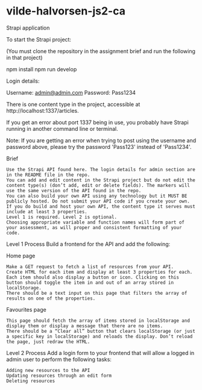 # vilde-halvorsen-js2-ca

Strapi application

To start the Strapi project:

(You must clone the repository in the assignment brief and run the following in that project)

npm install
npm run develop

Login details:

Username: admin@admin.com
Password: Pass1234


There is one content type in the project, accessible at http://localhost:1337/articles.

If you get an error about port 1337 being in use, you probably have Strapi running in another command line or terminal.

Note: If you are getting an error when trying to post using the username and password above, please try the password 'Pass123' instead of 'Pass1234'.



Brief

    Use the Strapi API found here. The login details for admin section are in the README file in the repo.
    You can add and edit content in the Strapi project but do not edit the content type(s) (don’t add, edit or delete fields). The markers will use the same version of the API found in the repo.
    You can also build your own API using any technology but it MUST BE publicly hosted. Do not submit your API code if you create your own. If you do build and host your own API, the content type it serves must include at least 3 properties.
    Level 1 is required. Level 2 is optional.
    Choosing appropriate variable and function names will form part of your assessment, as will proper and consistent formatting of your code.


Level 1 Process
Build a frontend for the API and add the following:

Home page

    Make a GET request to fetch a list of resources from your API.
    Create HTML for each item and display at least 3 properties for each.
    Each item should also display a button or icon. Clicking on this button should toggle the item in and out of an array stored in localStorage.
    There should be a text input on this page that filters the array of results on one of the properties.

Favourites page

    This page should fetch the array of items stored in localStorage and display them or display a message that there are no items.
    There should be a “Clear all” button that clears localStorage (or just a specific key in localStorage) and reloads the display. Don’t reload the page, just redraw the HTML.

Level 2 Process
Add a login form to your frontend that will allow a logged in admin user to perform the following tasks:

    Adding new resources to the API
    Updating resources through an edit form
    Deleting resources
